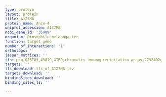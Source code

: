 ```yaml
---
type: protein
layout: protein
title: A1Z7M8
protein_name: Ance-4
uniprot_accession: A1Z7M8
ncbi_gene_id: '35909'
organism: Drosophila melanogaster
function: target gene
number_of_interactions: '1'
orthologs: ''
jaspar_matrices: ''
tfs: pho,Q8ST83,43819,GTRD,chromatin immunoprecipitation assay,27924024%5Buid%5D,No
targets: ''
tfs_download: tfs_of_A1Z7M8.tsv
targets_download: ''
bindingSites_download: ''
binding_sites_ls: ''

---
```

